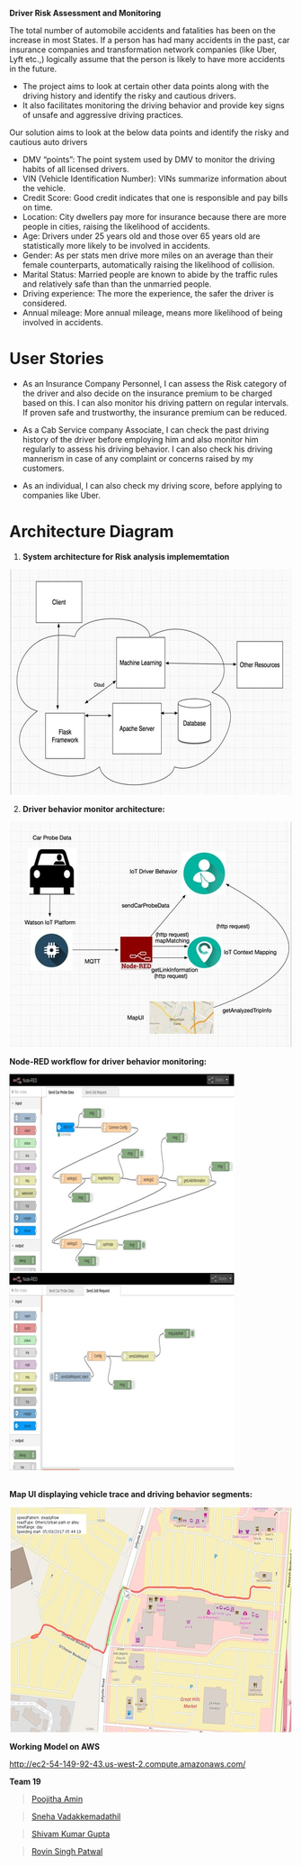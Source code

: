 
**Driver Risk Assessment and Monitoring**

The total number of automobile accidents and fatalities has been on the increase in most States. If a person has had many accidents in the past, car insurance companies and transformation network companies (like Uber, Lyft etc.,) logically assume that the person is likely to have more accidents in the future. 
- The project aims to look at certain other data points along with the driving history and identify the risky and cautious drivers. 
- It also facilitates monitoring the driving behavior and provide key signs of unsafe and aggressive driving practices.

Our solution aims to look at the below data points and identify the risky and cautious auto drivers

- DMV “points”: The point system used by DMV to monitor the driving habits of all licensed drivers.
- VIN (Vehicle Identification Number): VINs summarize information about the vehicle.
- Credit Score: Good credit indicates that one is responsible and pay bills on time.
- Location: City dwellers pay more for insurance because there are more people in cities, raising the likelihood of accidents.
- Age: Drivers under 25 years old and those over 65 years old are statistically more likely to be involved in accidents.
- Gender: As per stats men drive more miles on an average than their female counterparts, automatically raising the likelihood of collision.
-  Marital Status: Married people are known  to abide by the traffic rules and relatively safe than than the unmarried people.
- Driving experience: The more the experience, the safer the driver is considered.
- Annual mileage: More annual mileage, means more likelihood of being involved in accidents.

**User Stories**
================
- As an Insurance Company Personnel, I can assess the Risk category of the driver and also decide on the insurance premium to be charged based on this. I can also monitor his driving pattern on regular intervals. If proven safe and trustworthy, the insurance premium can be reduced.

- As a Cab Service company Associate, I can check the past driving history of the driver before employing him and also monitor him regularly to assess his driving behavior. I can also check his driving mannerism in case of any complaint or concerns raised by my customers.

- As an individual, I can also check my driving score, before applying to companies like Uber.

**Architecture Diagram**
=======================
1) <b>System architecture for Risk analysis implememtation </b>

<p align="center">
<img src ="/Artifacts/systemarchitecture.jpg?raw=true"/>
</p>

2) <b>Driver behavior monitor architecture: </b>
<p align="center">
<img src ="/Artifacts/DriverMonitor.jpg?raw=true"/>
</p>

<b>Node-RED workflow for driver behavior monitoring:</b>
<div> <span>
<img src ="/Artifacts/NodeRedFlow2.jpg?raw=true"/>
<img src ="/Artifacts/NodeRedFlow1.jpg?raw=true"/>
</span></div>
</br>

<b>Map UI displaying vehicle trace and driving behavior segments:</b>
<P align = "center">
<img src ="/Artifacts/Map2.jpg?raw=true"/>
</P>


**Working Model on AWS**

http://ec2-54-149-92-43.us-west-2.compute.amazonaws.com/

**Team 19**

> [Poojitha Amin](https://github.com/poojithaamin)

> [Sneha Vadakkemadathil](https://github.com/SnehaVM)

> [Shivam Kumar Gupta](https://github.com/shivamgupta01)

> [Rovin Singh Patwal](https://github.com/Rovin284)




